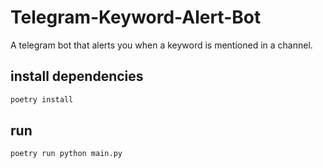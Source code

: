 # Telegram-Keyword-Alert-Bot
A telegram bot that alerts you when a keyword is mentioned in a channel.
## install dependencies
```bash
poetry install
```
## run
```bash
poetry run python main.py
```
